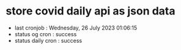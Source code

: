 # store covid daily api as json data

- last cronjob : Wednesday, 26 July 2023 01:06:15
- status og cron : success
- status daily cron : success
      
      